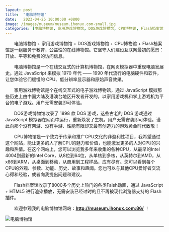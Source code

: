 ```yaml
---
layout: post
title:  "电脑博物馆"
date:   2023-04-25 10:00:00 +0800
image: /images/museum/museum.ihonux.com-small.jpg
categories: [电脑博物馆, 家用游戏博物馆, DOS游戏博物馆, CPU博物馆, Flash档案馆]
---
```


　　电脑博物馆 + 家用游戏博物馆 + DOS游戏博物馆 + CPU博物馆 + Flash档案馆是一组服务于教育，公益性的在线博物馆。它坚守人们建设互联网最初的愿景：开放、平等和免费的访问信息。

　　电脑博物馆是一个在线交互式的计算机博物馆，在网页模拟器中重现电脑发展史。通过 JavaScript 来模拟 1970 年代 —— 1990 年代流行的电脑硬件和软件，让您体验它们缓慢的 CPU、低分辨率显示器和原始声音效果。

　　家用游戏博物馆是个在线交互式的电子游戏博物馆，通过 JavaScript 模拟那些历史上由中国大陆及港澳台地区开发者开发的，以家用游戏机和掌上游戏机为平台的电子游戏。用户无需安装即可体验。

　　DOS游戏博物馆收录了 1898 款 DOS 游戏，这些古老的 DOS 游戏通过 JavaScript 模拟器在网页中运行，重新焕发了生机。用户无需安装即可体验。谨此向那个没有网游、没有手游、性能有限却又最有创造力的游戏黄金时代致敬！

　　CPU博物馆是一个致力于传承和推广CPU文化的非盈利性项目，我希望通过这个网站，能让更多的人了解CPU的魅力和价值，也能激发更多的人对CPU的兴趣和热情。在这个网站上，您可以浏览我多年来收集的各种CPU，从最早的Intel 4004到最新的Intel Core，从8位到64位，从单核到多核，从英特尔到AMD，从x86到ARM，从桌面到移动，从商用到工程样品，应有尽有。您可以看到每个CPU的外观、参数、功能、历史、故事和趣闻。您也可以与其他CPU爱好者交流心得和经验，或者向我提出问题和建议。

　　Flash档案馆收录了8000多个历史上热门的各类Falsh动画，通过 JavaScript + HTML5 进行渲染播放，无需安装已经过时的且不再被现代浏览器支持的 Flash 插件。

　　欢迎参观我的电脑博物馆网站：**<http://museum.ihonux.com:86/>** ！

![电脑博物馆]({{site.baseurl}}/images/museum/museum.ihonux.com.jpg)

------